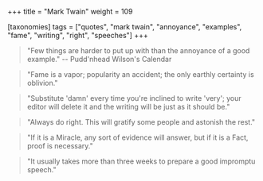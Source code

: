 +++
title = "Mark Twain"
weight = 109

[taxonomies]
tags = ["quotes", "mark twain", "annoyance", "examples", "fame", "writing",
"right", "speeches"]
+++

> "Few things are harder to put up with than the annoyance of a good example."
-- Pudd'nhead Wilson's Calendar

> "Fame is a vapor; popularity an accident; the only earthly certainty is
> oblivion."

> "Substitute 'damn' every time you're inclined to write 'very'; your
> editor will delete it and the writing will be just as it should be."

> "Always do right. This will gratify some people and astonish the rest."

> "If it is a Miracle, any sort of evidence will answer, but if it is a Fact,
> proof is necessary."

> "It usually takes more than three weeks to prepare a good impromptu speech."
